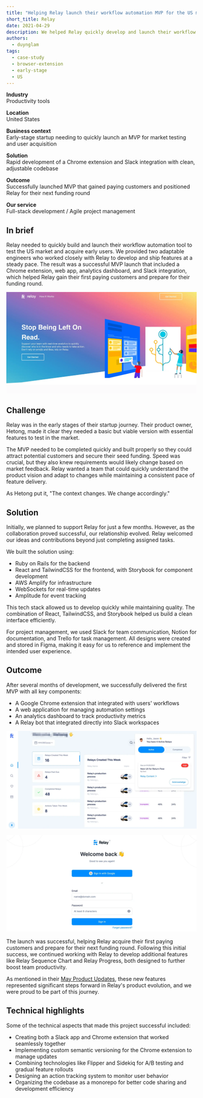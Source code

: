 ```yaml
---
title: "Helping Relay launch their workflow automation MVP for the US market"
short_title: Relay
date: 2021-04-29
description: We helped Relay quickly develop and launch their workflow automation tool for early market testing. Our engineers built a complete solution including a Chrome extension, web app, and Slack integration that helped Relay acquire their first paying customers and prepare for their next funding round.
authors:
  - duynglam
tags:
  - case-study
  - browser-extension
  - early-stage
  - US
---
```


**Industry**\
Productivity tools

**Location**\
United States

**Business context**\
Early-stage startup needing to quickly launch an MVP for market testing and user acquisition

**Solution**\
Rapid development of a Chrome extension and Slack integration with clean, adjustable codebase

**Outcome**\
Successfully launched MVP that gained paying customers and positioned Relay for their next funding round

**Our service**\
Full-stack development / Agile project management

## In brief

Relay needed to quickly build and launch their workflow automation tool to test the US market and acquire early users. We provided two adaptable engineers who worked closely with Relay to develop and ship features at a steady pace. The result was a successful MVP launch that included a Chrome extension, web app, analytics dashboard, and Slack integration, which helped Relay gain their first paying customers and prepare for their funding round.

![Relay's logo and branding banner for their workflow automation tool](assets/relay-logo-banner.webp)

## Challenge

Relay was in the early stages of their startup journey. Their product owner, Hetong, made it clear they needed a basic but viable version with essential features to test in the market.

The MVP needed to be completed quickly and built properly so they could attract potential customers and secure their seed funding. Speed was crucial, but they also knew requirements would likely change based on market feedback. Relay wanted a team that could quickly understand the product vision and adapt to changes while maintaining a consistent pace of feature delivery.

As Hetong put it, "The context changes. We change accordingly."

## Solution

Initially, we planned to support Relay for just a few months. However, as the collaboration proved successful, our relationship evolved. Relay welcomed our ideas and contributions beyond just completing assigned tasks.

We built the solution using:

- Ruby on Rails for the backend
- React and TailwindCSS for the frontend, with Storybook for component development
- AWS Amplify for infrastructure
- WebSockets for real-time updates
- Amplitude for event tracking

This tech stack allowed us to develop quickly while maintaining quality. The combination of React, TailwindCSS, and Storybook helped us build a clean interface efficiently.

For project management, we used Slack for team communication, Notion for documentation, and Trello for task management. All designs were created and stored in Figma, making it easy for us to reference and implement the intended user experience.

## Outcome

After several months of development, we successfully delivered the first MVP with all key components:

- A Google Chrome extension that integrated with users' workflows
- A web application for managing automation settings
- An analytics dashboard to track productivity metrics
- A Relay bot that integrated directly into Slack workspaces

![Relay's dashboard interface showing workflow automation features](assets/relay-dashboard-interface.webp)

![Relay's Slack integration showing bot functionality](assets/relay-slack-integration.webp)

The launch was successful, helping Relay acquire their first paying customers and prepare for their next funding round. Following this initial success, we continued working with Relay to develop additional features like Relay Sequence Chart and Relay Progress, both designed to further boost team productivity.

As mentioned in their [May Product Updates](https://teamrelay.medium.com/relay-product-updates-may-2021-f7b3db7002c5), these new features represented significant steps forward in Relay's product evolution, and we were proud to be part of this journey.

## Technical highlights

Some of the technical aspects that made this project successful included:

- Creating both a Slack app and Chrome extension that worked seamlessly together
- Implementing custom semantic versioning for the Chrome extension to manage updates
- Combining technologies like Flipper and Sidekiq for A/B testing and gradual feature rollouts
- Designing an action tracking system to monitor user behavior
- Organizing the codebase as a monorepo for better code sharing and development efficiency
